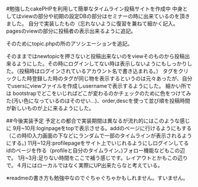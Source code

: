 #勉強したcakePHPを利用して簡単なタイムライン投稿サイトを作成中
  中身としてはviewの部分や初期の設定DBの部分はセミナーの時に出来ているのを頂きました。
  自分で実装したもの（忘れないように復習を兼ねて細かく記入。
  pagesのviewの部分に投稿者の表示出来るように追記。
  
  そのためにtopic.phpの所のアソシエーションを追記。
 
  そのままではnewtopicを押さないと投稿出来ないのをviewそのものから投稿出来るようにした。その時にログインしてない時は表示しないようにもしっかりした。（投稿時はログインされているアカウント名で書き込まれる。）
  タグをクリックした時登録した時のタグが同じ物を表示するというのは元々あったが、自分でusersにviewファイルを作成しusernameで表示するようにした。
  細かい所では bootstrapでどこをいじればどこが変わるのかチェックのために色をつけてみた(汚い色になっているのはそのせい...)、order,descを使って並び順を投稿時間が新しいものが上に来るようにした。

##今後実装予定
予定との都合で実装期間は異なるが流れ的にはこのような感じに
  9月~10月:loginpageをtopで表示させる。addのページに行けるようにもする（この時ID入力画面の下などにランダムで一部のタイムラインが表示されるようにする。)
  11月~12月:profilepageをサイト上でいじれるようにしログインしてるidのページを作る（profileと自分のタイムライン。)フォロー機能などもこの辺で。
  1月~3月:足りない時間をここで補う感じです。レイアウトとかもこの辺りで。４月にはローカルではなく実際にUP出来たらなと考えている。

  ※readmeの書き方も勉強中なのでぐちゃぐちゃかもしれません。すいません。


